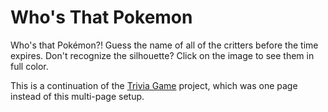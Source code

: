 # Who's That Pokemon
Who's that Pokémon?! Guess the name of all of the critters before the time expires. Don't recognize the silhouette? Click on the image to see them in full color.

This is a continuation of the [Trivia Game](https://github.com/cmlinac/TriviaGame) project, which was one page instead of this multi-page setup.
